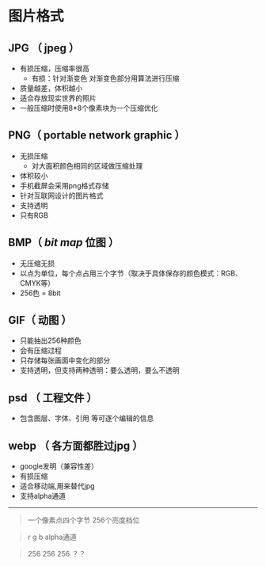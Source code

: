 # 图片格式
## **JPG** （ jpeg ）
* 有损压缩，压缩率很高
    * 有损：针对渐变色 对渐变色部分用算法进行压缩
* 质量越差，体积越小
* 适合存放现实世界的照片
* 一般压缩时使用8*8个像素块为一个压缩优化

## **PNG**（ portable network graphic ） 
* 无损压缩
    * 对大面积颜色相同的区域做压缩处理
* 体积较小
* 手机截屏会采用png格式存储
* 针对互联网设计的图片格式
* 支持透明
* 只有RGB



## **BMP**（ *bit map* 位图 ）
* 无压缩无损
* 以点为单位，每个点占用三个字节（取决于具体保存的颜色模式：RGB、CMYK等）
* 256色 = 8bit


## **GIF**（ 动图 ）
* 只能抽出256种颜色
*  会有压缩过程
* 只存储每张画面中变化的部分
* 支持透明，但支持两种透明：要么透明，要么不透明

## **psd** （ 工程文件 ）
* 包含图层、字体、引用 等可逐个编辑的信息

## **webp** （ 各方面都胜过jpg ）
* google发明（兼容性差）
* 有损压缩
* 适合移动端,用来替代jpg
* 支持alpha通道








---
>一个像素点四个字节  256个亮度档位

>r      g     b     alpha通道

>256  256    256      ？？
